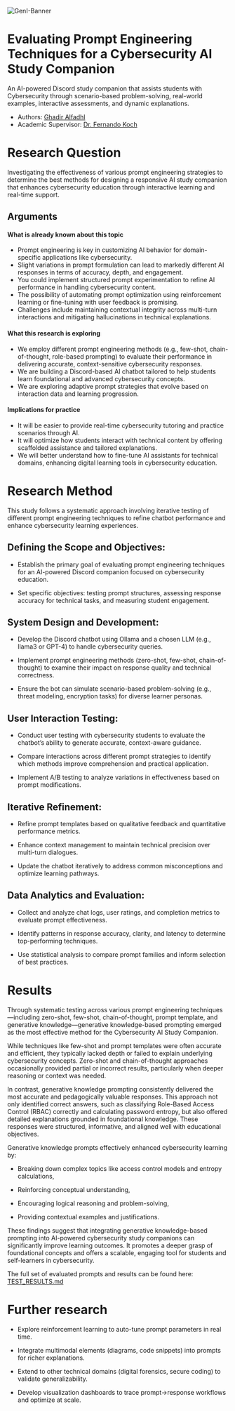 ![GenI-Banner](https://github.com/genilab-fau/genial-fau.github.io/blob/8f1a2d3523f879e1082918c7bba19553cb6e7212/images/geni-lab-banner.png?raw=true)

#  Evaluating Prompt Engineering Techniques for a Cybersecurity AI Study Companion

An AI-powered Discord study companion that assists students with Cybersecurity through scenario-based problem-solving, real-world examples, interactive assessments, and dynamic explanations.


* Authors: [Ghadir Alfadhl](https://github.com/GhadirAlfadhl)
* Academic Supervisor: [Dr. Fernando Koch](http://www.fernandokoch.me)

  
# Research Question 

Investigating the effectiveness of various prompt engineering strategies to determine the best methods for designing a responsive AI study companion that enhances cybersecurity education through interactive learning and real-time support.

## Arguments

#### What is already known about this topic

* Prompt engineering is key in customizing AI behavior for domain-specific applications like cybersecurity.
* Slight variations in prompt formulation can lead to markedly different AI responses in terms of accuracy, depth, and engagement.
* You could implement structured prompt experimentation to refine AI performance in handling cybersecurity content.
* The possibility of automating prompt optimization using reinforcement learning or fine-tuning with user feedback is promising.
* Challenges include maintaining contextual integrity across multi-turn interactions and mitigating hallucinations in technical explanations.

#### What this research is exploring

* We employ different prompt engineering methods (e.g., few-shot, chain-of-thought, role-based prompting) to evaluate their performance in delivering accurate, context-sensitive cybersecurity responses.
* We are building a Discord-based AI chatbot tailored to help students learn foundational and advanced cybersecurity concepts.
* We are exploring adaptive prompt strategies that evolve based on interaction data and learning progression.

#### Implications for practice

* It will be easier to provide real-time cybersecurity tutoring and practice scenarios through AI.
* It will optimize how students interact with technical content by offering scaffolded assistance and tailored explanations.
* We will better understand how to fine-tune AI assistants for technical domains, enhancing digital learning tools in cybersecurity education.


# Research Method

This study follows a systematic approach involving iterative testing of different prompt engineering techniques to refine chatbot performance and enhance cybersecurity learning experiences.

## Defining the Scope and Objectives:

* Establish the primary goal of evaluating prompt engineering techniques for an AI-powered Discord companion focused on cybersecurity education.

* Set specific objectives: testing prompt structures, assessing response accuracy for technical tasks, and measuring student engagement.

## System Design and Development:

* Develop the Discord chatbot using Ollama and a chosen LLM (e.g., llama3 or GPT-4) to handle cybersecurity queries.

* Implement prompt engineering methods (zero-shot, few-shot, chain-of-thought) to examine their impact on response quality and technical correctness.

* Ensure the bot can simulate scenario-based problem-solving (e.g., threat modeling, encryption tasks) for diverse learner personas.

## User Interaction Testing:

* Conduct user testing with cybersecurity students to evaluate the chatbot’s ability to generate accurate, context-aware guidance.

* Compare interactions across different prompt strategies to identify which methods improve comprehension and practical application.

* Implement A/B testing to analyze variations in effectiveness based on prompt modifications.


## Iterative Refinement:

* Refine prompt templates based on qualitative feedback and quantitative performance metrics.

* Enhance context management to maintain technical precision over multi-turn dialogues.

* Update the chatbot iteratively to address common misconceptions and optimize learning pathways.


## Data Analytics and Evaluation:

* Collect and analyze chat logs, user ratings, and completion metrics to evaluate prompt effectiveness.

* Identify patterns in response accuracy, clarity, and latency to determine top-performing techniques.

* Use statistical analysis to compare prompt families and inform selection of best practices.


# Results

Through systematic testing across various prompt engineering techniques—including zero-shot, few-shot, chain-of-thought, prompt template, and generative knowledge—generative knowledge-based prompting emerged as the most effective method for the Cybersecurity AI Study Companion.

While techniques like few-shot and prompt templates were often accurate and efficient, they typically lacked depth or failed to explain underlying cybersecurity concepts. Zero-shot and chain-of-thought approaches occasionally provided partial or incorrect results, particularly when deeper reasoning or context was needed.

In contrast, generative knowledge prompting consistently delivered the most accurate and pedagogically valuable responses. This approach not only identified correct answers, such as classifying Role-Based Access Control (RBAC) correctly and calculating password entropy, but also offered detailed explanations grounded in foundational knowledge. These responses were structured, informative, and aligned well with educational objectives.

Generative knowledge prompts effectively enhanced cybersecurity learning by:

* Breaking down complex topics like access control models and entropy calculations,

* Reinforcing conceptual understanding,

* Encouraging logical reasoning and problem-solving,

* Providing contextual examples and justifications.

These findings suggest that integrating generative knowledge-based prompting into AI-powered cybersecurity study companions can significantly improve learning outcomes. It promotes a deeper grasp of foundational concepts and offers a scalable, engaging tool for students and self-learners in cybersecurity.

The full set of evaluated prompts and results can be found here: [TEST_RESULTS.md](./TEST_RESULTS.md)

# Further research

* Explore reinforcement learning to auto-tune prompt parameters in real time.

* Integrate multimodal elements (diagrams, code snippets) into prompts for richer explanations.

* Extend to other technical domains (digital forensics, secure coding) to validate generalizability.

* Develop visualization dashboards to trace prompt→response workflows and optimize at scale.


